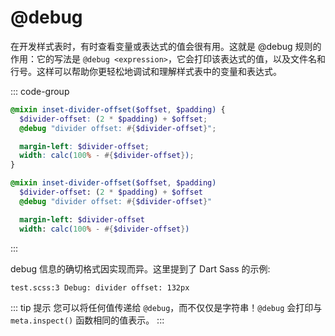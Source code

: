 # @debug

在开发样式表时，有时查看变量或表达式的值会很有用。这就是 @debug 规则的作用：它的写法是 `@debug <expression>`，它会打印该表达式的值，以及文件名和行号。这样可以帮助你更轻松地调试和理解样式表中的变量和表达式。

::: code-group

``` scss [scss]
@mixin inset-divider-offset($offset, $padding) {
  $divider-offset: (2 * $padding) + $offset;
  @debug "divider offset: #{$divider-offset}";

  margin-left: $divider-offset;
  width: calc(100% - #{$divider-offset});
}
```
``` sass [sass]
@mixin inset-divider-offset($offset, $padding)
  $divider-offset: (2 * $padding) + $offset
  @debug "divider offset: #{$divider-offset}"

  margin-left: $divider-offset
  width: calc(100% - #{$divider-offset})
```

:::

debug 信息的确切格式因实现而异。这里提到了 Dart Sass 的示例:

```
test.scss:3 Debug: divider offset: 132px
```

::: tip 提示
您可以将任何值传递给 `@debug`，而不仅仅是字符串！`@debug` 会打印与 `meta.inspect()` 函数相同的值表示。
:::